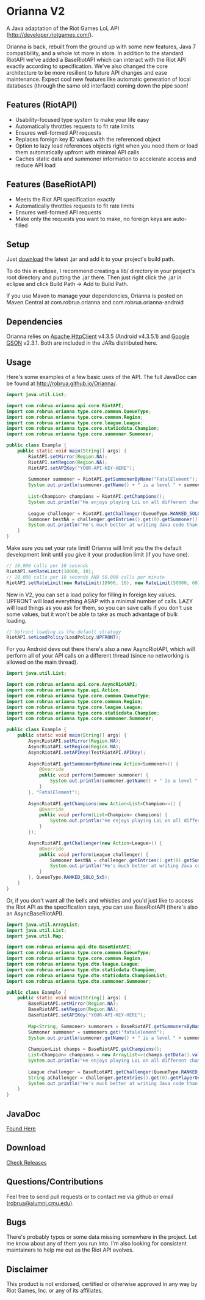# Orianna V2

A Java adaptation of the Riot Games LoL API (http://developer.riotgames.com/).

Orianna is back, rebuilt from the ground up with some new features, Java 7 compatibility, and a whole lot more in store.
In addition to the standard RiotAPI we've added a BaseRiotAPI which can interact with the Riot API exactly according to specification.
We've also changed the core architecture to be more resilient to future API changes and ease maintenance. 
Expect cool new features like automatic generation of local databases (through the same old interface) coming down the pipe soon!

## Features (RiotAPI)

- Usability-focused type system to make your life easy
- Automatically throttles requests to fit rate limits
- Ensures well-formed API requests
- Replaces foreign key ID values with the referenced object
- Option to lazy load references objects right when you need them or load them automatically upfront with minimal API calls
- Caches static data and summoner information to accelerate access and reduce API load

## Features (BaseRiotAPI)

- Meets the Riot API specification exactly
- Automatically throttles requests to fit rate limits
- Ensures well-formed API requests
- Make only the requests you want to make, no foreign keys are auto-filled
 
## Setup

Just [download](https://github.com/robrua/Orianna/releases) the latest .jar and add it to your project's build path.
 
To do this in eclipse, I recommend creating a lib/ directory in your project's root directory and putting the .jar there. Then just right click the .jar in eclipse and click Build Path -> Add to Build Path.

If you use Maven to manage your dependencies, Orianna is posted on Maven Central at com.robrua.orianna and com.robrua.orianna-android

## Dependencies

Orianna relies on [Apache HttpClient](http://hc.apache.org/httpcomponents-client-ga/) v4.3.5 (Android v4.3.5.1) and [Google GSON](https://code.google.com/p/google-gson/) v2.3.1. Both are included in the JARs distributed here.
 
## Usage

Here's some examples of a few basic uses of the API. The full JavaDoc can be found at http://robrua.github.io/Orianna/.

```java
import java.util.List;

import com.robrua.orianna.api.core.RiotAPI;
import com.robrua.orianna.type.core.common.QueueType;
import com.robrua.orianna.type.core.common.Region;
import com.robrua.orianna.type.core.league.League;
import com.robrua.orianna.type.core.staticdata.Champion;
import com.robrua.orianna.type.core.summoner.Summoner;

public class Example {
    public static void main(String[] args) {
        RiotAPI.setMirror(Region.NA);
        RiotAPI.setRegion(Region.NA);
        RiotAPI.setAPIKey("YOUR-API-KEY-HERE");
        
        Summoner summoner = RiotAPI.getSummonerByName("FatalElement");
        System.out.println(summoner.getName() + " is a level " + summoner.getLevel() + " summoner on the NA server.");
        
        List<Champion> champions = RiotAPI.getChampions();
        System.out.println("He enjoys playing LoL on all different champions, like " + champions.get((int)(champions.size() * Math.random())) + ".");
        
        League challenger = RiotAPI.getChallenger(QueueType.RANKED_SOLO_5x5);
        Summoner bestNA = challenger.getEntries().get(0).getSummoner();
        System.out.println("He's much better at writing Java code than he is a LoL. He'll never be as good as " + bestNA + ".");
    }
}
```

Make sure you set your rate limit! Orianna will limit you the the default development limit until you give it your production limit (if you have one).

```java
// 10,000 calls per 10 seconds
RiotAPI.setRateLimit(10000, 10);
// 10,000 calls per 10 seconds AND 50,000 calls per minute
RiotAPI.setRateLimit(new RateLimit(10000, 10), new RateLimit(50000, 60));
```

New in V2, you can set a load policy for filling in foreign key values. UPFRONT will load everything ASAP with a minimal number of calls. LAZY will load things as you ask for them, so you can save calls if you don't use some values, but it won't be able to take as much advantage of bulk loading.

```java
// Upfront loading is the default strategy
RiotAPI.setLoadPolicy(LoadPolicy.UPFRONT);
```

For you Android devs out there there's also a new AsyncRiotAPI, which will perform all of your API calls on a different thread (since no networking is allowed on the main thread).

```java
import java.util.List;

import com.robrua.orianna.api.core.AsyncRiotAPI;
import com.robrua.orianna.type.api.Action;
import com.robrua.orianna.type.core.common.QueueType;
import com.robrua.orianna.type.core.common.Region;
import com.robrua.orianna.type.core.league.League;
import com.robrua.orianna.type.core.staticdata.Champion;
import com.robrua.orianna.type.core.summoner.Summoner;

public class Example {
    public static void main(String[] args) {
        AsyncRiotAPI.setMirror(Region.NA);
        AsyncRiotAPI.setRegion(Region.NA);
        AsyncRiotAPI.setAPIKey(TestRiotAPI.APIKey);
        
        AsyncRiotAPI.getSummonerByName(new Action<Summoner>() {
            @Override
            public void perform(Summoner summoner) {
                System.out.println(summoner.getName() + " is a level " + summoner.getLevel() + " summoner on the NA server.");
            }
        }, "FatalElement");
        
        AsyncRiotAPI.getChampions(new Action<List<Champion>>() {
            @Override
            public void perform(List<Champion> champions) {
                System.out.println("He enjoys playing LoL on all different champions, like " + champions.get((int)(champions.size() * Math.random())) + ".");
            }
        });

        AsyncRiotAPI.getChallenger(new Action<League>() {
            @Override
            public void perform(League challenger) {
                Summoner bestNA = challenger.getEntries().get(0).getSummoner();
                System.out.println("He's much better at writing Java code than he is a LoL. He'll never be as good as " + bestNA + ".");
            }
        }, QueueType.RANKED_SOLO_5x5);
    }
}
```

Or, if you don't want all the bells and whistles and you'd just like to access the Riot API as the specification says, you can use BaseRiotAPI (there's also an AsyncBaseRiotAPI).

```java
import java.util.ArrayList;
import java.util.List;
import java.util.Map;

import com.robrua.orianna.api.dto.BaseRiotAPI;
import com.robrua.orianna.type.core.common.QueueType;
import com.robrua.orianna.type.core.common.Region;
import com.robrua.orianna.type.dto.league.League;
import com.robrua.orianna.type.dto.staticdata.Champion;
import com.robrua.orianna.type.dto.staticdata.ChampionList;
import com.robrua.orianna.type.dto.summoner.Summoner;

public class Example {
    public static void main(String[] args) {
        BaseRiotAPI.setMirror(Region.NA);
        BaseRiotAPI.setRegion(Region.NA);
        BaseRiotAPI.setAPIKey("YOUR-API-KEY-HERE");
        
        Map<String, Summoner> summoners = BaseRiotAPI.getSummonersByName("FatalElement");
        Summoner summoner = summoners.get("fatalelement");
        System.out.println(summoner.getName() + " is a level " + summoner.getSummonerLevel() + " summoner on the NA server.");
        
        ChampionList champs = BaseRiotAPI.getChampions();
        List<Champion> champions = new ArrayList<>(champs.getData().values());
        System.out.println("He enjoys playing LoL on all different champions, like " + champions.get((int)(champions.size() * Math.random())).getName() + ".");
        
        League challenger = BaseRiotAPI.getChallenger(QueueType.RANKED_SOLO_5x5);
        String aChallenger = challenger.getEntries().get(0).getPlayerOrTeamName();
        System.out.println("He's much better at writing Java code than he is a LoL. He'll never be as good as " + aChallenger + ".");
    }
}
```

## JavaDoc
[Found Here](http://robrua.github.io/Orianna/)

## Download
[Check Releases](https://github.com/robrua/Orianna/releases)

## Questions/Contributions
Feel free to send pull requests or to contact me via github or email (robrua@alumni.cmu.edu).

## Bugs
There's probably typos or some data missing somewhere in the project. Let me know about any of them you run into. I'm also looking for consistent maintainers to help me out as the Riot API evolves.

## Disclaimer
This product is not endorsed, certified or otherwise approved in any way by Riot Games, Inc. or any of its affiliates.
